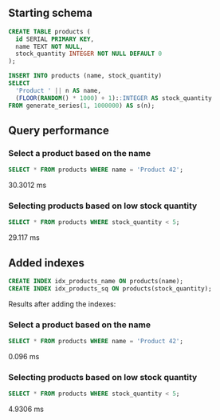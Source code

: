 ## Starting schema

```sql
CREATE TABLE products (
  id SERIAL PRIMARY KEY,
  name TEXT NOT NULL,
  stock_quantity INTEGER NOT NULL DEFAULT 0
);

INSERT INTO products (name, stock_quantity)
SELECT
  'Product ' || n AS name,
  (FLOOR(RANDOM() * 1000) + 1)::INTEGER AS stock_quantity
FROM generate_series(1, 1000000) AS s(n);
```

## Query performance

### Select a product based on the name

```sql
SELECT * FROM products WHERE name = 'Product 42';
```

30.3012 ms


### Selecting products based on low stock quantity

```sql
SELECT * FROM products WHERE stock_quantity < 5;
```

29.117 ms



## Added indexes

```sql
CREATE INDEX idx_products_name ON products(name);
CREATE INDEX idx_products_sq ON products(stock_quantity);
```

Results after adding the indexes:

### Select a product based on the name

```sql
SELECT * FROM products WHERE name = 'Product 42';
```

0.096 ms


### Selecting products based on low stock quantity

```sql
SELECT * FROM products WHERE stock_quantity < 5;
```

4.9306 ms
